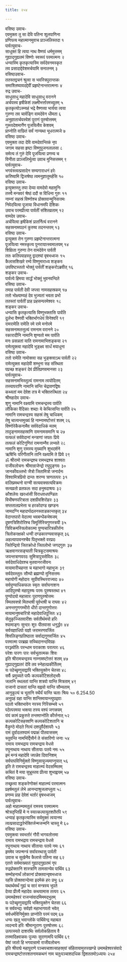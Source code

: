 ```yaml
---
title: २५४

---
```

वसिष्ठ उवाच-  
एवमुक्ता तु सा देवि पतिना शूलपाणिना  
प्रणिपत्य महात्मानमुवाच प्राञ्जलिस्तदा १  
पार्वत्युवाच-  
साधूक्तं हि त्वया नाथ वैष्णवं धर्ममुत्तमम्  
गुह्याद्गुह्यतमं विष्णोः स्वरूपं परमात्मनः २  
धन्यास्मि कृतकृत्यास्मि सर्वदेवनमस्कृत  
तव प्रसादाद्देवेशमर्चयामि सनातनम् ३  
वसिष्ठउवाच-  
ततस्तद्वचनं श्रुत्वा स भवस्त्रिपुरान्तकः  
समाश्लिष्यावदद्देवीं प्रहृष्टेनान्तरात्मनाः ४  
रुद्र उवाच-  
साधुसाधु महादेवि साधुसाधु वरानने  
अर्चयस्व हृषीकेशं लक्ष्मीभर्त्तारमच्युतम् ५  
कृतकृत्योऽस्म्यहं भद्रे वैष्णव्या भार्यया त्वया  
गुरुणा तव चार्वङ्गि वामदेवेन धीमता ६  
अनुज्ञातार्चयस्वेशं पुराणं पुरुषोत्तमम्  
गुरूपदेशमार्गेण पूजयित्वैव केशवम्  
प्राप्नोति वाछितं सर्वं नान्यथा भूधरात्मजे ७  
वसिष्ठ उवाच-  
एवमुक्ता तदा देवि वामदेवान्तिकं नृप  
जगाम सहसा हृष्टा विष्णुपूजनलालसा ८  
समेत्य तं गुरुं देवि पूजयित्वा प्रणम्य च  
विनीता प्राञ्जलिर्भूत्वा उवाच मुनिसत्तमम् ९  
पार्वत्युवाच-  
भगवंस्त्वत्प्रसादेन सम्यगाराधनं हरेः  
करिष्यामि द्विजश्रेष्ठ त्वमनुज्ञातुमर्हसि १०  
वसिष्ठ उवाच-  
इत्युक्तस्तु तया देव्या वामदेवो महामुनिः  
तस्यै मन्त्रवरं श्रेष्ठं ददौ स विधिना गुरुः ११  
नाम्नां सहस्रं विष्णोश्च प्रोक्तवान्मुनिसत्तमः  
निवेदयित्वा पूजाया विधानमपि देशिकः  
उवाच परमप्रीत्या पार्वतीं संशितव्रताम् १२  
वामदेव उवाच-  
अर्चयित्वा हृषीकेशं प्रातर्नित्यं वरानने  
सहस्रनामपठनं कुरुष्व तदनन्तरम् १३  
वसिष्ठ उवाच-  
द्वत्युक्ता तेन गुरुणा प्रहृष्टेनान्तरात्मना  
पूजयित्वा नमस्कृत्य पुनरायात्स्वमालयम् १४  
शिक्षिता गुरुणा तेन वामदेवेन पार्वती  
ततः कतिपयाहस्तु द्वादश्यां वृषभध्वजः १५  
कैलासशिखरे रम्ये विष्णुमाराध्य शङ्करः  
उपविष्टस्ततो भोक्तुं पार्वतीं शङ्करोऽब्रवीत् १६  
शङ्कर उवाच-  
पार्वत्ये हिमया सार्द्धं भोक्तुं भुवनवन्दिते  
वसिष्ठ उवाच-  
तमाह पार्वती देवी जप्त्वा नामसहस्रकम् १७  
ततो भोक्ष्याम्यहं देव भुज्यतां भवता प्रभो  
ततस्तां पार्वतीं प्राह प्रहसन्परमेश्वरः १८  
शङ्कर उवाच-  
धन्यासि कृतकृत्यासि विष्णुभक्तासि पार्वति  
दुर्लभा वैष्णवी भक्तिर्भागधेयं विनेश्वरि १९  
रामरामेति रामेति रमे रामे मनोरमे  
सहस्रनामतत्तुल्यं रामनाम वरानने २०  
रकारादीनि नामानि शृण्वतो मम पार्वति  
मनः प्रसन्नतां याति रामनामाभिशङ्कया २१  
रामेत्युक्त्वा महादेवि भुङ्क्ष्व सार्धं मयाधुना  
वसिष्ठ उवाच-  
ततो रामेति नामोक्त्वा सह भुङ्क्त्वाऽथ पार्वती २२  
रामेत्युक्ता महादेवी शम्भुना सह संस्थिता  
पप्रच्छ शङ्करं देवं प्रीतिप्रणवमानसा २३  
पार्वत्युवाच-  
सहस्रनामभिस्तुल्यं रामनाम त्वयोदितम्  
तस्यापराणि नामानि सन्ति चेद्रावणद्विषः  
कथ्यतां मम देवेश तत्र मे भक्तिरुत्थिता २४  
श्रीमहादेव उवाच-  
शृणु नामानि वक्ष्यामि रामचन्द्रस्य पार्वति  
लौकिका वैदिकाः शब्दाः ये केचित्सन्ति पार्वति २५  
नामानि रामचन्द्रस्य सहस्रं तेषु चाधिकम्  
तेषु चात्यन्तमुख्यं हि नाम्नामष्टोत्तरं शतम् २६  
विष्णोरेकैकनामैव सर्ववेदाधिकं मतम्  
तादृङ्नामसहस्राणि रामनामसमानि च २७  
यत्फलं सर्ववेदानां मन्त्राणां जपतः प्रिये  
तत्फलं कोटिगुणितं रामनाम्नैव लभ्यते २८  
नामानि शृणु रामस्य मुख्यानि शुभदर्शने  
ऋषिभिः परिगीतानि तानि वक्ष्यामि ते प्रिये २९  
ॐ श्रीरामो रामचन्द्रश्च रामभद्रश्च शाश्वतः  
राजीवलोचनः श्रीमान्राजेन्द्रो रघुपुङ्गवः ३०  
जानकीवल्लभो जैत्रो जितामित्रो जनार्दनः  
विश्वामित्रप्रियो दान्तः शरण्य त्राणतत्परः ३१  
वालिप्रमथनो वाग्मी सत्यवाक्सत्यविक्रमः  
सत्यव्रतो व्रतफलः सदा हनुमदाश्रयः ३२  
कौशलेयः खरध्वंसी विराधवधपण्डितः  
विभीषणपरित्राता दशग्रीवशिरोहरः ३३  
सप्ततालप्रभेत्ता च हरकोदण्ड खण्डनः  
जामदग्नि महादर्प्पदलनस्ताडकान्तकृत् ३४  
वेदान्तपारो वेदात्मा भवबन्धैकभेषजम्  
दूषणत्रिशिरोरिश्च त्रिमूर्त्तिस्त्रिगुणस्त्रयी ३५  
त्रिविक्रमस्त्रिलोकात्मा पुण्यचारित्रकीर्त्तनः  
त्रिलोकरक्षको धन्वी दण्डकारण्यवासकृत् ३६  
अहल्यापावनश्चैव पितृभक्तो वरप्रदः  
जितेन्द्रियो जितक्रोधो जितलोभो जगद्गुरुः ३७  
ऋक्षवानरसङ्घाती चित्रकूटसमाश्रयः  
जयन्तत्राणवरदः सुमित्रापुत्रसेवितः ३८  
सर्वदेवाधिदेवश्च मृतवानरजीवनः  
मायामारीचहन्ता च महाभागो महाभुजः ३९  
सर्वदेवस्तुतः सौम्यो ब्रह्मण्यो मुनिसत्तमः  
महायोगी महोदारः सुग्रीवस्थिरराज्यदः ४०  
सर्वपुण्याधिकफलः स्मृतः सर्वाघनाशनः  
आदिपुरुषो महापुरुषः परमः पुरुषस्तथा ४१  
पुण्योदयो महासारः पुराणपुरुषोत्तमः  
स्मितवक्त्रो मितभाषी पूर्वभाषी च राघवः ४२  
अनन्तगुणगम्भीरो धीरो दान्तगुणोत्तरः  
मायामानुषचारित्रो महादेवाधिपूजितः ४३  
सेतुकृज्जितवारीशः सर्वतीर्थमयो हरिः  
श्यामाङ्गः सुन्दरः शूरः पीतवासा धनुर्द्धरः ४४  
सर्वयज्ञाधिपो यज्ञो जरामरणवर्जितः  
शिवलिङ्गप्रतिष्ठाता सर्वाद्यगुणवर्जितः ४५  
परमात्मा परब्रह्म सच्चिदानन्दविग्रहः  
परञ्ज्योतिः परन्धाम पराकाशः परात्परः ४६  
परेशः पारगः पारः सर्वभूतात्मकः शिवः  
इति श्रीरामचन्द्रस्य नाम्नामष्टोत्तरं शतम् ४७  
गुह्याद्गुह्यतरं देवि तव स्नेहात्प्रकीर्तितम्  
यः पठेच्छृणुयाद्वापि भक्तियुक्तेन चेतसा ४८  
सर्वैः प्रमुच्यते पापैः कल्पकोटिशतोद्भवैः  
जलानि स्थलतां यान्ति शत्रवो यान्ति मित्रताम् ४९  
राजानो दासतां यान्ति वह्नयो यान्ति सौम्यताम्  
आनुकूल्यं च भूतानि स्थैर्यं यान्ति चलाः श्रियः ५० 6.254.50  
अनुग्रहं ग्रहा यान्ति शान्तिमायान्त्युपद्रवाः  
पठतो भक्तिभावेन नरस्य गिरिसम्भवे ५१  
पठेत्परमया भक्त्या तस्य वश्यं जगत्त्रयम्  
यंयं कामं प्रकुरुते तन्तमाप्नोति कीर्त्तनात् ५२  
कल्पकोटिसहस्राणि कल्पकोटिशतानि च  
वैकुण्ठे मोदते नित्यं दशपूर्वैर्दशापरैः ५३  
रामं दूर्वादलश्यामं पद्माक्षं पीतवाससम्  
स्तुवन्ति नामभिर्द्दिव्यैर्न ते संसारिणो जनाः ५४  
रामाय रामभद्राय रामचन्द्राय वेधसे  
रघुनाथाय नाथाय सीतायाः पतये नमः ५५  
इमं मन्त्रं महादेवि जपन्नेव दिवानिशम्  
सर्वपापविनिर्मुक्तो विष्णुसायुज्यमाप्नुयात् ५६  
इति ते रामचन्द्रस्य माहात्म्यं वेदसम्मितम्  
कथितं वै मया सुभ्रूस्तव प्रीत्या शुभाह्वयम् ५७  
वसिष्ठ उवाच-  
तच्छ्रत्वा शङ्करेणोक्तं माहात्म्यं परमात्मनः  
प्रहर्षमतुलं लेभे आनन्दाश्रुजलाप्लुता ५८  
प्रणम्य प्राह देवेशं भर्तारं वृषभध्वजम्  
पार्वत्युवाच-  
अहो माहात्म्यमतुलं रामस्य परमात्मनः  
श्रोत्रतृप्तिर्हि मे न स्यात्कल्पायुतशतैरपि ५९  
धन्याहं कृतकृत्यास्मि सर्वमुक्तं त्वयानघ  
त्वत्प्रसादाद्धरेर्भक्तिर्जन्मजन्मनि चास्तु मे ६०  
वसिष्ठ उवाच-  
एवमुक्त्वा स्वभर्तारं गौरी भागवतोत्तमा  
रामाय रामभद्राय रामचन्द्राय वेधसे  
रघुनाथाय नाथाय सीतायाः पतये नमः ६१  
इममेव जपन्मन्त्रं सर्वावस्थासु पार्वती  
उवास च सुखेनैव कैलासे पतिना सह ६२  
एतत्ते सर्वमाख्यातं गुह्याद्गुह्यतमं नृप  
रुद्रप्रोक्तानि शास्त्राणि तामसान्येव पार्थिव ६३  
सम्मोहनार्थं लोकानां प्रोक्तवान्वृषभध्वजः  
रहसि प्रोक्तवान्देव्या इदमेकं हरः प्रभुः ६४  
यथार्थमर्थं गुह्यं च सारं मन्त्रस्य भूपते  
देव्या प्रीत्यै महादेवः कथयामास तत्परः ६५  
उमामहेश्वरं राजन्संवादमिममद्भुतम्  
यः पठेच्छृणुयाद्वापि भक्तियुक्तेन चेतसा ६६  
स सर्ववन्द्यः सर्वज्ञो महाभागवतो भवेत्  
सर्वधर्मविनिर्मुक्तः प्राप्नोति परमं पदम् ६७  
धन्यः खलु भवान्लोके पार्थिवेन्द्र महाबल  
त्वदन्वये हरिः श्रीमान्पुराणः पुरुषोत्तमः ६८  
उत्पत्स्यते दाशरथिः सर्वलोकहिताय वै  
तस्मादिक्ष्वाकवः पूज्याः सुराणामपि पार्थिव ६९  
येषां जातो हि भगवान्रामो राजीवलोचनः  
इति श्रीपाद्मे महापुराणे पञ्चपचाशत्साहस्र्यां संहितायामुत्तरखण्डे उमामहेश्वरसंवादे रामचन्द्राष्टोत्तरशतनामकथनं नाम चतुःपञ्चाशदधिक द्विशततमोऽध्यायः २५४